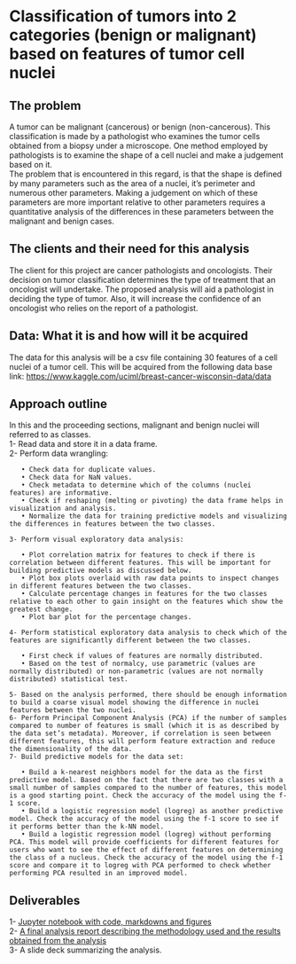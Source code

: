 # Classification of tumors into 2 categories (benign or malignant) based on features of tumor cell nuclei   
## The problem   
A tumor can be malignant (cancerous) or benign (non-cancerous). This classification is made by a pathologist who examines the tumor cells obtained from a biopsy under a microscope. One method employed by pathologists is to examine the shape of a cell nuclei and make a judgement based on it.    
The problem that is encountered in this regard, is that the shape is defined by many parameters such as the area of a nuclei, it’s perimeter and numerous other parameters. Making a judgement on which of these parameters are more important relative to other parameters requires a quantitative analysis of the differences in these parameters between the malignant and benign cases.     
## The clients and their need for this analysis   
The client for this project are cancer pathologists and oncologists. Their decision on tumor classification determines the type of treatment that an oncologist will undertake. The proposed analysis will aid a pathologist in deciding the type of tumor. Also, it will increase the confidence of an oncologist who relies on the report of a pathologist.       
## Data: What it is and how will it be acquired    
The data for this analysis will be a csv file containing 30 features of a cell nuclei of a tumor cell. This will be acquired from the following data base link:
https://www.kaggle.com/uciml/breast-cancer-wisconsin-data/data
## Approach outline   
In this and the proceeding sections, malignant and benign nuclei will referred to as classes.     
    1- Read data and store it in a data frame.   
    2- Perform data wrangling:   
       
       • Check data for duplicate values.   
       • Check data for NaN values.   
       • Check metadata to determine which of the columns (nuclei features) are informative.   
       • Check if reshaping (melting or pivoting) the data frame helps in visualization and analysis.    
       • Normalize the data for training predictive models and visualizing the differences in features between the two classes.   
          
    3- Perform visual exploratory data analysis:   
       
       • Plot correlation matrix for features to check if there is correlation between different features. This will be important for building predictive models as discussed below.   
       • Plot box plots overlaid with raw data points to inspect changes in different features between the two classes.   
       • Calculate percentage changes in features for the two classes relative to each other to gain insight on the features which show the greatest change.   
       • Plot bar plot for the percentage changes.    
          
    4- Perform statistical exploratory data analysis to check which of the features are significantly different between the two classes.   
   
       • First check if values of features are normally distributed.   
       • Based on the test of normalcy, use parametric (values are normally distributed) or non-parametric (values are not normally distributed) statistical test.
          
    5- Based on the analysis performed, there should be enough information to build a coarse visual model showing the difference in nuclei features between the two nuclei.        
    6- Perform Principal Component Analysis (PCA) if the number of samples compared to number of features is small (which it is as described by the data set’s metadata). Moreover, if correlation is seen between different features, this will perform feature extraction and reduce the dimensionality of the data.   
    7- Build predictive models for the data set:   
       
       • Build a k-nearest neighbors model for the data as the first predictive model. Based on the fact that there are two classes with a small number of samples compared to the number of features, this model is a good starting point. Check the accuracy of the model using the f-1 score.   
       • Build a logistic regression model (logreg) as another predictive model. Check the accuracy of the model using the f-1 score to see if it performs better than the k-NN model.   
       • Build a logistic regression model (logreg) without performing PCA. This model will provide coefficients for different features for users who want to see the effect of different features on determining the class of a nucleus. Check the accuracy of the model using the f-1 score and compare it to logreg with PCA performed to check whether performing PCA resulted in an improved model.    
## Deliverables   
  1- [Jupyter notebook with code, markdowns and figures](https://github.com/rali88/Capstone-Project-1/blob/master/Tumor%20classification.ipynb)   
  2- [A final analysis report describing the methodology used and the results obtained from the analysis](https://github.com/rali88/Capstone-Project-1/blob/master/Analysis%20report.pdf)   
  3- A slide deck summarizing the analysis.
